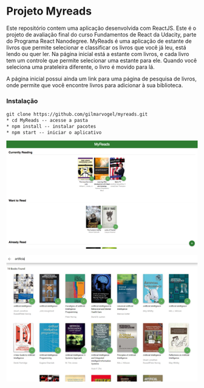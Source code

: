 # Projeto Myreads

Este repositório contem uma aplicação desenvolvida com ReactJS. Este é o projeto de avaliação final do curso Fundamentos de React da Udacity, parte do Programa React Nanodegree. MyReads é uma  aplicação de estante de livros que permite selecionar e classificar os livros que você já leu, está lendo ou quer ler. Na página inicial está a estante com livros, e cada livro tem um controle que permite selecionar uma estante para ele. Quando você seleciona uma prateleira diferente, o livro é movido para lá.

A página inicial possui ainda um link para uma página de pesquisa de livros, onde permite que você encontre livros para adicionar à sua biblioteca.

### Instalação

```
git clone https://github.com/gilmarvogel/myreads.git
* cd MyReads -- acesse a pasta
* npm install -- instalar pacotes
* npm start -- iniciar o aplicativo
```


![](paginaPrincipal.png)


![](search.png)
